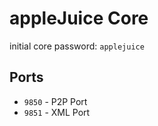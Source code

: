 # appleJuice Core

initial core password: `applejuice`


## Ports

- `9850` - P2P Port
- `9851` - XML Port